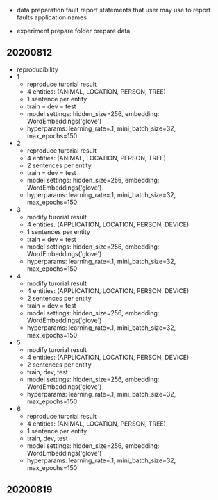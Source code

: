 * data preparation
fault report
statements that user may use to report faults
application names

* experiment
prepare folder 
prepare data 

## 20200812
* reproducibility
* 1 
  * reproduce turorial result
  * 4 entities: (ANIMAL, LOCATION, PERSON, TREE)
  * 1 sentence per entity
  * train = dev = test 
  * model settings: hidden_size=256, embedding: WordEmbeddings('glove')
  * hyperparams: learning_rate=.1, mini_batch_size=32, max_epochs=150
* 2  
  * reproduce turorial result
  * 4 entities: (ANIMAL, LOCATION, PERSON, TREE)
  * 2 sentences per entity
  * train = dev = test 
  * model settings: hidden_size=256, embedding: WordEmbeddings('glove')
  * hyperparams: learning_rate=.1, mini_batch_size=32, max_epochs=150
* 3 
  * modify turorial result
  * 4 entities: (APPLICATION, LOCATION, PERSON, DEVICE)
  * 1 sentences per entity
  * train = dev = test 
  * model settings: hidden_size=256, embedding: WordEmbeddings('glove')
  * hyperparams: learning_rate=.1, mini_batch_size=32, max_epochs=150
* 4
  * modify turorial result
  * 4 entities: (APPLICATION, LOCATION, PERSON, DEVICE)
  * 2 sentences per entity
  * train = dev = test 
  * model settings: hidden_size=256, embedding: WordEmbeddings('glove')
  * hyperparams: learning_rate=.1, mini_batch_size=32, max_epochs=150
* 5 
  * modify turorial result
  * 4 entities: (APPLICATION, LOCATION, PERSON, DEVICE)
  * 2 sentences per entity
  * train, dev, test 
  * model settings: hidden_size=256, embedding: WordEmbeddings('glove')
  * hyperparams: learning_rate=.1, mini_batch_size=32, max_epochs=150
* 6
  * reproduce turorial result
  * 4 entities: (ANIMAL, LOCATION, PERSON, TREE)
  * 1 sentence per entity
  * train, dev, test 
  * model settings: hidden_size=256, embedding: WordEmbeddings('glove')
  * hyperparams: learning_rate=.1, mini_batch_size=32, max_epochs=150
## 20200819

